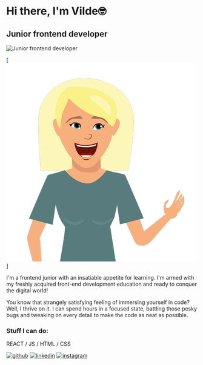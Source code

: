 # Hi there, I'm Vilde🤓
## Junior frontend developer

![Junior frontend developer](https://media.licdn.com/dms/image/C4D16AQFyedqYcIRqtg/profile-displaybackgroundimage-shrink_200_800/0/1646322764564?e=2147483647&v=beta&t=n62tbh4VVwur95QeAmpnYBM1zTlGqyexn7WAxdL-y0E)

[<img src='gitme.png' alt='' />]

I'm a frontend junior with an insatiable appetite for learning. I'm armed with my freshly acquired front-end development education and ready to conquer the digital world!

You know that strangely satisfying feeling of immersing yourself in code? Well, I thrive on it. I can spend hours in a focused state, battling those pesky bugs and tweaking on every detail to make the code as neat as possible.


### Stuff I can do:
REACT / JS / HTML / CSS



[<img src='https://cdn.jsdelivr.net/npm/simple-icons@3.0.1/icons/github.svg' alt='github' height='40'>](https://github.com/vildehalvorsen)  [<img src='https://cdn.jsdelivr.net/npm/simple-icons@3.0.1/icons/linkedin.svg' alt='linkedin' height='40'>](https://www.linkedin.com/in/vildehalvorsen/)  [<img src='https://cdn.jsdelivr.net/npm/simple-icons@3.0.1/icons/instagram.svg' alt='instagram' height='40'>](https://www.instagram.com/vildehalvorsen/)  

